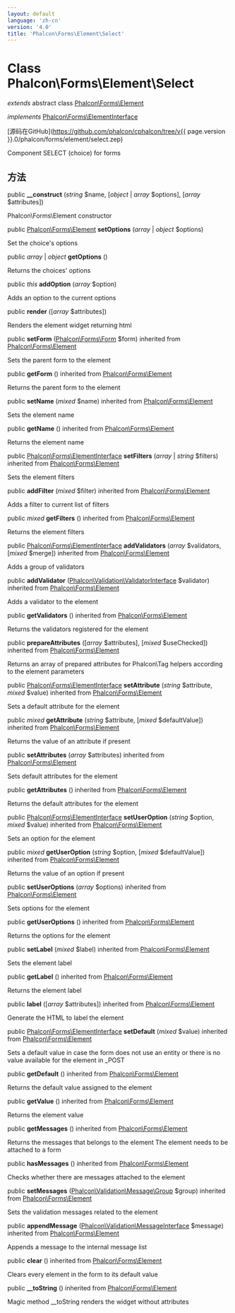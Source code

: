 ```yaml
---
layout: default
language: 'zh-cn'
version: '4.0'
title: 'Phalcon\Forms\Element\Select'
---
```


# Class **Phalcon\Forms\Element\Select**

*extends* abstract class [Phalcon\Forms\Element](Phalcon_Forms_Element)

*implements* [Phalcon\Forms\ElementInterface](Phalcon_Forms_ElementInterface)

[源码在GitHub](https://github.com/phalcon/cphalcon/tree/v{{ page.version }}.0/phalcon/forms/element/select.zep)

Component SELECT (choice) for forms

## 方法

public **__construct** (*string* $name, [*object* | *array* $options], [*array* $attributes])

Phalcon\Forms\Element constructor

public [Phalcon\Forms\Element](Phalcon_Forms_Element) **setOptions** (*array* | *object* $options)

Set the choice's options

public *array* | *object* **getOptions** ()

Returns the choices' options

public *this* **addOption** (*array* $option)

Adds an option to the current options

public **render** ([*array* $attributes])

Renders the element widget returning html

public **setForm** ([Phalcon\Forms\Form](Phalcon_Forms_Form) $form) inherited from [Phalcon\Forms\Element](Phalcon_Forms_Element)

Sets the parent form to the element

public **getForm** () inherited from [Phalcon\Forms\Element](Phalcon_Forms_Element)

Returns the parent form to the element

public **setName** (*mixed* $name) inherited from [Phalcon\Forms\Element](Phalcon_Forms_Element)

Sets the element name

public **getName** () inherited from [Phalcon\Forms\Element](Phalcon_Forms_Element)

Returns the element name

public [Phalcon\Forms\ElementInterface](Phalcon_Forms_ElementInterface) **setFilters** (*array* | *string* $filters) inherited from [Phalcon\Forms\Element](Phalcon_Forms_Element)

Sets the element filters

public **addFilter** (*mixed* $filter) inherited from [Phalcon\Forms\Element](Phalcon_Forms_Element)

Adds a filter to current list of filters

public *mixed* **getFilters** () inherited from [Phalcon\Forms\Element](Phalcon_Forms_Element)

Returns the element filters

public [Phalcon\Forms\ElementInterface](Phalcon_Forms_ElementInterface) **addValidators** (*array* $validators, [*mixed* $merge]) inherited from [Phalcon\Forms\Element](Phalcon_Forms_Element)

Adds a group of validators

public **addValidator** ([Phalcon\Validation\ValidatorInterface](Phalcon_Validation_ValidatorInterface) $validator) inherited from [Phalcon\Forms\Element](Phalcon_Forms_Element)

Adds a validator to the element

public **getValidators** () inherited from [Phalcon\Forms\Element](Phalcon_Forms_Element)

Returns the validators registered for the element

public **prepareAttributes** ([*array* $attributes], [*mixed* $useChecked]) inherited from [Phalcon\Forms\Element](Phalcon_Forms_Element)

Returns an array of prepared attributes for Phalcon\Tag helpers according to the element parameters

public [Phalcon\Forms\ElementInterface](Phalcon_Forms_ElementInterface) **setAttribute** (*string* $attribute, *mixed* $value) inherited from [Phalcon\Forms\Element](Phalcon_Forms_Element)

Sets a default attribute for the element

public *mixed* **getAttribute** (*string* $attribute, [*mixed* $defaultValue]) inherited from [Phalcon\Forms\Element](Phalcon_Forms_Element)

Returns the value of an attribute if present

public **setAttributes** (*array* $attributes) inherited from [Phalcon\Forms\Element](Phalcon_Forms_Element)

Sets default attributes for the element

public **getAttributes** () inherited from [Phalcon\Forms\Element](Phalcon_Forms_Element)

Returns the default attributes for the element

public [Phalcon\Forms\ElementInterface](Phalcon_Forms_ElementInterface) **setUserOption** (*string* $option, *mixed* $value) inherited from [Phalcon\Forms\Element](Phalcon_Forms_Element)

Sets an option for the element

public *mixed* **getUserOption** (*string* $option, [*mixed* $defaultValue]) inherited from [Phalcon\Forms\Element](Phalcon_Forms_Element)

Returns the value of an option if present

public **setUserOptions** (*array* $options) inherited from [Phalcon\Forms\Element](Phalcon_Forms_Element)

Sets options for the element

public **getUserOptions** () inherited from [Phalcon\Forms\Element](Phalcon_Forms_Element)

Returns the options for the element

public **setLabel** (*mixed* $label) inherited from [Phalcon\Forms\Element](Phalcon_Forms_Element)

Sets the element label

public **getLabel** () inherited from [Phalcon\Forms\Element](Phalcon_Forms_Element)

Returns the element label

public **label** ([*array* $attributes]) inherited from [Phalcon\Forms\Element](Phalcon_Forms_Element)

Generate the HTML to label the element

public [Phalcon\Forms\ElementInterface](Phalcon_Forms_ElementInterface) **setDefault** (*mixed* $value) inherited from [Phalcon\Forms\Element](Phalcon_Forms_Element)

Sets a default value in case the form does not use an entity or there is no value available for the element in _POST

public **getDefault** () inherited from [Phalcon\Forms\Element](Phalcon_Forms_Element)

Returns the default value assigned to the element

public **getValue** () inherited from [Phalcon\Forms\Element](Phalcon_Forms_Element)

Returns the element value

public **getMessages** () inherited from [Phalcon\Forms\Element](Phalcon_Forms_Element)

Returns the messages that belongs to the element The element needs to be attached to a form

public **hasMessages** () inherited from [Phalcon\Forms\Element](Phalcon_Forms_Element)

Checks whether there are messages attached to the element

public **setMessages** ([Phalcon\Validation\Message\Group](Phalcon_Validation_Message_Group) $group) inherited from [Phalcon\Forms\Element](Phalcon_Forms_Element)

Sets the validation messages related to the element

public **appendMessage** ([Phalcon\Validation\MessageInterface](Phalcon_Validation_MessageInterface) $message) inherited from [Phalcon\Forms\Element](Phalcon_Forms_Element)

Appends a message to the internal message list

public **clear** () inherited from [Phalcon\Forms\Element](Phalcon_Forms_Element)

Clears every element in the form to its default value

public **__toString** () inherited from [Phalcon\Forms\Element](Phalcon_Forms_Element)

Magic method __toString renders the widget without attributes